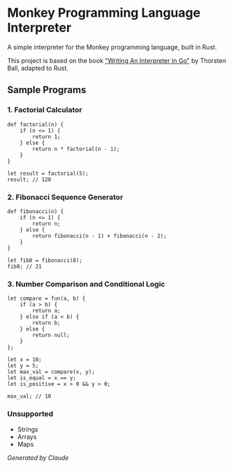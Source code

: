 # Monkey Programming Language Interpreter

A simple interpreter for the Monkey programming language, built in Rust.

This project is based on the book ["Writing An Interpreter In Go"](https://interpreterbook.com/) by Thorsten Ball, adapted to Rust.

## Sample Programs

### 1. Factorial Calculator
```monkey
def factorial(n) {
    if (n <= 1) {
        return 1;
    } else {
        return n * factorial(n - 1);
    }
}

let result = factorial(5);
result; // 120
```

### 2. Fibonacci Sequence Generator
```monkey
def fibonacci(n) {
    if (n <= 1) {
        return n;
    } else {
        return fibonacci(n - 1) + fibonacci(n - 2);
    }
}

let fib8 = fibonacci(8);
fib8; // 21
```

### 3. Number Comparison and Conditional Logic
```monkey
let compare = fun(a, b) {
    if (a > b) {
        return a;
    } else if (a < b) {
        return b;
    } else {
        return null;
    }
};

let x = 10;
let y = 5;
let max_val = compare(x, y);
let is_equal = x == y;
let is_positive = x > 0 && y > 0;

max_val; // 10
```

### Unsupported
- Strings
- Arrays
- Maps

*Generated by Claude*

